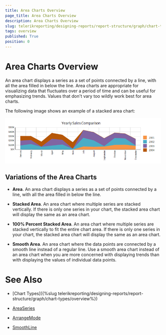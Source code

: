 ```yaml
---
title: Area Charts Overview
page_title: Area Charts Overview
description: Area Charts Overview
slug: telerikreporting/designing-reports/report-structure/graph/chart-types/area-charts/overview
tags: overview
published: True
position: 0
---
```


# Area Charts Overview

An area chart displays a series as a set of points connected by a line, with all the area filled in below the line. Area charts are appropriate for visualizing data that fluctuates over a period of time and can be useful for emphasizing trends. Values that don't vary too wildly work best for area charts. 

The following image shows an example of a stacked area chart: 

  ![Stacked Area Chart](images/Graph/StackedAreaChart.png)

## Variations of the Area Charts

* __Area__. An area chart displays a series as a set of points connected by a line, with all the area filled in below the line. 

* __Stacked Area__. An area chart where multiple series are stacked vertically. If there is only one series in your chart, the stacked area chart will display the same as an area chart. 

* __100% Percent Stacked Area__. An area chart where multiple series are stacked vertically to fit the entire chart area. If there is only one series in your chart, the stacked area chart will display the same as an area chart. 

* __Smooth Area__. An area chart where the data points are connected by a smooth line instead of a regular line. Use a smooth area chart instead of an area chart when you are more concerned with displaying trends than with displaying the values of individual data points. 


# See Also

* [Chart Types]({%slug telerikreporting/designing-reports/report-structure/graph/chart-types/overview%}) 

* [AreaSeries](/reporting/api/Telerik.Reporting.AreaSeries)  

* [ArrangeMode](/reporting/api/Telerik.Reporting.GraphSeries2D#Telerik_Reporting_GraphSeries2D_ArrangeMode)  

* [SmoothLine](/reporting/api/Telerik.Reporting.AreaSeries#Telerik_Reporting_AreaSeries_SmoothLine)
